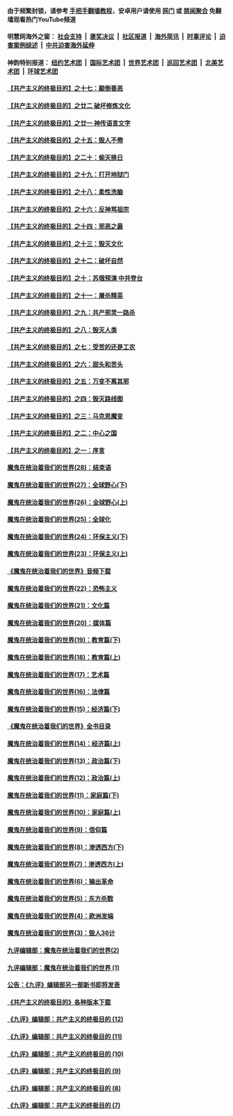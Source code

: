 #### 由于频繁封锁，请参考 [手把手翻墙教程](https://github.com/gfw-breaker/guides/wiki/)，安卓用户请使用 [网门](https://github.com/gfw-breaker/bn-android/blob/master/ogate.md?t=05260901) 或 [禁闻聚合](https://github.com/gfw-breaker/bn-android) 免翻墙观看热门YouTube频道 

#### 明慧网海外之窗：&nbsp;[社会支持](140.md?t=05260901) &nbsp;|&nbsp; [褒奖决议](282.md?t=05260901) &nbsp;|&nbsp; [社区报道](91.md?t=05260901) &nbsp;|&nbsp; [海外简讯](245.md?t=05260901) &nbsp;|&nbsp; [时事评论](251.md?t=05260901) &nbsp;|&nbsp; [迫害案例综述](328.md?t=05260901) &nbsp;|&nbsp; [中共迫害海外延伸](236.md?t=05260901) 

#### 神韵特别报道：&nbsp;[纽约艺术团](nf4778.md?t=05260901) &nbsp;|&nbsp; [国际艺术团](nf4780.md?t=05260901) &nbsp;|&nbsp; [世界艺术团](nf5951.md?t=05260901) &nbsp;|&nbsp; [巡回艺术团](nf4779.md?t=05260901) &nbsp;|&nbsp; [北美艺术团](nf1148019.md?t=05260901) &nbsp;|&nbsp; [环球艺术团](nf1299941.md?t=05260901)  

#### [【共产主义的终极目的】之十七：颠倒善恶](../pages/nsc422/n11179782.md?t=05260901) 

#### [【共产主义的终极目的】之廿二 破坏修炼文化](../pages/nsc422/n11245728.md?t=05260901) 

#### [【共产主义的终极目的】之廿一 神传语言文字](../pages/nsc422/n11263265.md?t=05260901) 

#### [【共产主义的终极目的】之十五：毁人不倦](../pages/nsc422/n11166792.md?t=05260901) 

#### [【共产主义的终极目的】之二十：偷天换日](../pages/nsc422/n11238846.md?t=05260901) 

#### [【共产主义的终极目的】之十九：打开地狱门](../pages/nsc422/n11206376.md?t=05260901) 

#### [【共产主义的终极目的】之十八：柔性洗脑](../pages/nsc422/n11199994.md?t=05260901) 

#### [【共产主义的终极目的】之十六：反神骂祖宗](../pages/nsc422/n11166798.md?t=05260901) 

#### [【共产主义的终极目的】之十四：邪恶之最](../pages/nsc422/n11150249.md?t=05260901) 

#### [【共产主义的终极目的】之十三：毁灭文化](../pages/nsc422/n11135227.md?t=05260901) 

#### [【共产主义的终极目的】之十二：破坏自然](../pages/nsc422/n11135214.md?t=05260901) 

#### [【共产主义的终极目的】之十：苏俄预演 中共登台](../pages/nsc422/n11118424.md?t=05260901) 

#### [【共产主义的终极目的】之十一：屠杀精英](../pages/nsc422/n11118442.md?t=05260901) 

#### [【共产主义的终极目的】之九：共产邪灵一路杀](../pages/nsc422/n11114139.md?t=05260901) 

#### [【共产主义的终极目的】之八：毁灭人类](../pages/nsc422/n11108503.md?t=05260901) 

#### [【共产主义的终极目的】之七：受苦的还是工农](../pages/nsc422/n11101809.md?t=05260901) 

#### [【共产主义的终极目的】之六：甜头和苦头](../pages/nsc422/n11096971.md?t=05260901) 

#### [【共产主义的终极目的】之五：万变不离其邪](../pages/nsc422/n11091285.md?t=05260901) 

#### [【共产主义的终极目的】之四：毁灭路线图](../pages/nsc422/n11086284.md?t=05260901) 

#### [【共产主义的终极目的】之三：马克思魔变](../pages/nsc422/n11061941.md?t=05260901) 

#### [【共产主义的终极目的】之二：中心之国](../pages/nsc422/n11047728.md?t=05260901) 

#### [【共产主义的终极目的】之一：序言](../pages/nsc422/n11086077.md?t=05260901) 

#### [魔鬼在统治着我们的世界(28)：结束语](../pages/nsc422/n10936246.md?t=05260901) 

#### [魔鬼在统治着我们的世界(27)：全球野心(下)](../pages/nsc422/n10928319.md?t=05260901) 

#### [魔鬼在统治着我们的世界(26)：全球野心(上)](../pages/nsc422/n10900318.md?t=05260901) 

#### [魔鬼在统治着我们的世界(25)：全球化](../pages/nsc422/n10788205.md?t=05260901) 

#### [魔鬼在统治着我们的世界(24)：环保主义(下)](../pages/nsc422/n10695307.md?t=05260901) 

#### [魔鬼在统治着我们的世界(23)：环保主义(上)](../pages/nsc422/n10688613.md?t=05260901) 

#### [《魔鬼在统治着我们的世界》音频下载](../pages/nsc422/n10635553.md?t=05260901) 

#### [魔鬼在统治着我们的世界(22)：恐怖主义](../pages/nsc422/n10614727.md?t=05260901) 

#### [魔鬼在统治着我们的世界(21)：文化篇](../pages/nsc422/n10597706.md?t=05260901) 

#### [魔鬼在统治着我们的世界(20)：媒体篇](../pages/nsc422/n10586579.md?t=05260901) 

#### [魔鬼在统治着我们的世界(19)：教育篇(下)](../pages/nsc422/n10564808.md?t=05260901) 

#### [魔鬼在统治着我们的世界(18)：教育篇(上)](../pages/nsc422/n10526970.md?t=05260901) 

#### [魔鬼在统治着我们的世界(17)：艺术篇](../pages/nsc422/n10499093.md?t=05260901) 

#### [魔鬼在统治着我们的世界(16)：法律篇](../pages/nsc422/n10485969.md?t=05260901) 

#### [魔鬼在统治着我们的世界(15)：经济篇(下)](../pages/nsc422/n10469975.md?t=05260901) 

#### [《魔鬼在统治着我们的世界》全书目录](../pages/nsc422/n10464261.md?t=05260901) 

#### [魔鬼在统治着我们的世界(14)：经济篇(上)](../pages/nsc422/n10457370.md?t=05260901) 

#### [魔鬼在统治着我们的世界(13)：政治篇(下)](../pages/nsc422/n10448270.md?t=05260901) 

#### [魔鬼在统治着我们的世界(12)：政治篇(上)](../pages/nsc422/n10444576.md?t=05260901) 

#### [魔鬼在统治着我们的世界(11)：家庭篇(下)](../pages/nsc422/n10440961.md?t=05260901) 

#### [魔鬼在统治着我们的世界(10)：家庭篇(上)](../pages/nsc422/n10435448.md?t=05260901) 

#### [魔鬼在统治着我们的世界(9)：信仰篇](../pages/nsc422/n10432159.md?t=05260901) 

#### [魔鬼在统治着我们的世界(8)：渗透西方(下)](../pages/nsc422/n10429603.md?t=05260901) 

#### [魔鬼在统治着我们的世界(7)：渗透西方(上)](../pages/nsc422/n10426013.md?t=05260901) 

#### [魔鬼在统治着我们的世界(6)：输出革命](../pages/nsc422/n10421536.md?t=05260901) 

#### [魔鬼在统治着我们的世界(5)：东方杀戮](../pages/nsc422/n10417707.md?t=05260901) 

#### [魔鬼在统治着我们的世界(4)：欧洲发端](../pages/nsc422/n10414890.md?t=05260901) 

#### [魔鬼在统治着我们的世界(3)：毁人36计](../pages/nsc422/n10411583.md?t=05260901) 

#### [九评编辑部：魔鬼在统治着我们的世界(2)](../pages/nsc422/n10410036.md?t=05260901) 

#### [九评编辑部：魔鬼在统治着我们的世界 (1)](../pages/nsc422/n10406825.md?t=05260901) 

#### [公告：《九评》编辑部另一部新书即将发表](../pages/nsc422/n10405104.md?t=05260901) 

#### [《共产主义的终极目的》各种版本下载](../pages/nsc422/n10022138.md?t=05260901) 

#### [《九评》编辑部：共产主义的终极目的 (12)](../pages/nsc422/n9933272.md?t=05260901) 

#### [《九评》编辑部：共产主义的终极目的 (11)](../pages/nsc422/n9924973.md?t=05260901) 

#### [《九评》编辑部：共产主义的终极目的 (10)](../pages/nsc422/n9920883.md?t=05260901) 

#### [《九评》编辑部：共产主义的终极目的 (9)](../pages/nsc422/n9916363.md?t=05260901) 

#### [《九评》编辑部：共产主义的终极目的 (8)](../pages/nsc422/n9912488.md?t=05260901) 

#### [《九评》编辑部：共产主义的终极目的 (7)](../pages/nsc422/n9901176.md?t=05260901) 


